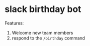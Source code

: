 # slack birthday bot

Features:

1. Welcome new team members
2. respond to the `/birthday` command

